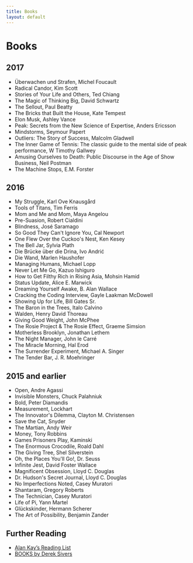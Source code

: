 ```yaml
---
title: Books
layout: default
---
```


# Books


## 2017

* Überwachen und Strafen, Michel Foucault
* Radical Candor, Kim Scott
* Stories of Your Life and Others, Ted Chiang
* The Magic of Thinking Big, David Schwartz
* The Sellout, Paul Beatty
* The Bricks that Built the House, Kate Tempest
* Elon Musk, Ashley Vance
* Peak: Secrets from the New Science of Expertise, Anders Ericsson
* Mindstorms, Seymour Papert
* Outliers: The Story of Success, Malcolm Gladwell
* The Inner Game of Tennis: The classic guide to the mental side of peak performance, W Timothy Gallwey
* Amusing Ourselves to Death: Public Discourse in the Age of Show Business, Neil Postman
* The Machine Stops, E.M. Forster

## 2016

* My Struggle, Karl Ove Knausgård
* Tools of Titans, Tim Ferris
* Mom and Me and Mom, Maya Angelou
* Pre-Suasion, Robert Cialdini
* Blindness, José Saramago
* So Good They Can't Ignore You, Cal Newport
* One Flew Over the Cuckoo's Nest, Ken Kesey
* The Bell Jar, Sylvia Plath
* Die Brücke über die Drina, Ivo Andrić
* Die Wand, Marlen Haushofer
* Managing Humans, Michael Lopp
* Never Let Me Go, Kazuo Ishiguro
* How to Get Filthy Rich in Rising Asia, Mohsin Hamid
* Status Update, Alice E. Marwick
* Dreaming Yourself Awake, B. Alan Wallace 
* Cracking the Coding Interview, Gayle Laakman McDowell
* Showing Up for Life, Bill Gates Sr.
* The Baron in the Trees, Italo Calvino
* Walden, Henry David Thoreau
* Giving Good Weight, John McPhee
* The Rosie Project & The Rosie Effect, Graeme Simsion
* Motherless Brooklyn, Jonathan Lethem
* The Night Manager, John le Carré
* The Miracle Morning, Hal Erod
* The Surrender Experiment, Michael A. Singer
* The Tender Bar, J. R. Moehringer

## 2015 and earlier

* Open, Andre Agassi
* Invisible Monsters, Chuck Palahniuk
* Bold, Peter Diamandis
* Measurement, Lockhart
* The Innovator's Dilemma, Clayton M. Christensen
* Save the Cat, Snyder
* The Martian, Andy Weir
* Money, Tony Robbins
* Games Prisoners Play, Kaminski
* The Enormous Crocodile, Roald Dahl
* The Giving Tree, Shel Silverstein
* Oh, the Places You'll Go!, Dr. Seuss
* Infinite Jest, David Foster Wallace
* Magnificent Obsession, Lloyd C. Douglas
* Dr. Hudson's Secret Journal, Lloyd C. Douglas
* No Imperfections Noted, Casey Muratori
* Shantaram, Gregory Roberts
* The Technician, Casey Muratori 
* Life of Pi, Yann Martel
* Glückskinder, Hermann Scherer
* The Art of Possibility, Benjamin Zander

## Further Reading

* [Alan Kay’s Reading List](http://www.squeakland.org/resources/books/readingList.jsp)
* [BOOKS by Derek Sivers](https://sivers.org/book)
